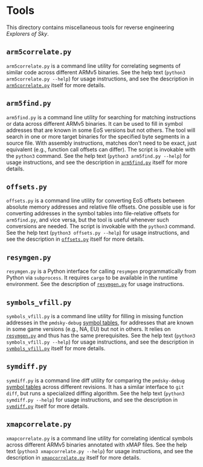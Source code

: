 # Tools

This directory contains miscellaneous tools for reverse engineering _Explorers of Sky_.

## `arm5correlate.py`
`arm5correlate.py` is a command line utility for correlating segments of
similar code across different ARMv5 binaries. See the help text (`python3 arm5correlate.py --help`) for usage instructions, and see the description in [`arm5correlate.py`](arm5correlate.py) itself for more details.

## `arm5find.py`
`arm5find.py` is a command line utility for searching for matching instructions or data across different ARMv5 binaries. It can be used to fill in symbol addresses that are known in some EoS versions but not others. The tool will search in one or more target binaries for the specified byte segments in a source file. With assembly instructions, matches don't need to be exact, just equivalent (e.g., function call offsets can differ). The script is invokable with the `python3` command. See the help text (`python3 arm5find.py --help`) for usage instructions, and see the description in [`arm5find.py`](arm5find.py) itself for more details.

## `offsets.py`
`offsets.py` is a command line utility for converting EoS offsets between absolute memory addresses and relative file offsets. One possible use is for converting addresses in the symbol tables into file-relative offsets for `arm5find.py`, and vice versa, but the tool is useful whenever such conversions are needed. The script is invokable with the `python3` command. See the help text (`python3 offsets.py --help`) for usage instructions, and see the description in [`offsets.py`](offsets.py) itself for more details.

## `resymgen.py`
`resymgen.py` is a Python interface for calling `resymgen` programmatically from Python via `subprocess`. It requires `cargo` to be available in the runtime environment. See the description of [`resymgen.py`](resymgen.py) for usage instructions.

## `symbols_vfill.py`
`symbols_vfill.py` is a command line utility for filling in missing function addresses in the `pmdsky-debug` [symbol tables](../symbols), for addresses that are known in some game versions (e.g., NA, EU) but not in others. It relies on [`resymgen.py`](#resymgenpy) and thus has the same prerequisites. See the help text (`python3 symbols_vfill.py --help`) for usage instructions, and see the description in [`symbols_vfill.py`](symbols_vfill.py) itself for more details.

## `symdiff.py`
`symdiff.py` is a command line diff utility for comparing the `pmdsky-debug` [symbol tables](../symbols) across different revisions. It has a similar interface to `git diff`, but runs a specialized diffing algorithm. See the help text (`python3 symdiff.py --help`) for usage instructions, and see the description in [`symdiff.py`](symdiff.py) itself for more details.

## `xmapcorrelate.py`
`xmapcorrelate.py` is a command line utility for correlating identical symbols across different ARMv5 binaries annotated with xMAP files. See the help text (`python3 xmapcorrelate.py --help`) for usage instructions, and see the description in [`xmapcorrelate.py`](xmapcorrelate.py) itself for more details.

